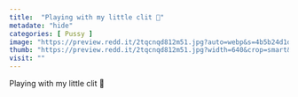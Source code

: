 ```yaml
---
title:  "Playing with my little clit 🥰"
metadate: "hide"
categories: [ Pussy ]
image: "https://preview.redd.it/2tqcnqd812m51.jpg?auto=webp&s=4b5b24d1df56efbad6c6c4871c5c5c1af368f965"
thumb: "https://preview.redd.it/2tqcnqd812m51.jpg?width=640&crop=smart&auto=webp&s=74274641d2a57ec68ce4bafd4d9c1ca7c240f8fa"
visit: ""
---
```

Playing with my little clit 🥰
